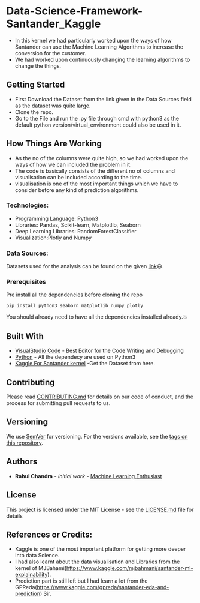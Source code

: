# Data-Science-Framework-Santander_Kaggle
* In this kernel we had particularly worked upon the ways of how Santander can use the Machine Learning Algorithms to increase the conversion for the customer.
* We had worked upon continuously changing the learning algorithms to change the things.

## Getting Started
* First Download the Dataset from the link given in the Data Sources field as the dataset was quite large.
* Clone the repo.
* Go to the File and run the .py file through cmd with python3 as the default python version/virtual_environment could also be used in it.

## How Things Are Working
* As the no of the columns were quite high, so we had worked upon the ways of how we can included the problem in it.
* The code is basically consists of the different no of columns and visualisation can be included according to the time.
* visualisation is one of the most important things which we have to consider before any kind of prediction algorithms.


### Technologies:
* Programming Language: Python3
* Libraries: Pandas, Scikit-learn, Matplotlib, Seaborn
* Deep Learning Libraries: RandomForestClassifier
* Visualization:Plotly and Numpy

### Data Sources:
Datasets used for the analysis can be found on the given [link](https://www.kaggle.com/c/quora-insincere-questions-classification):smiley:.
### Prerequisites
Pre install all the dependencies before cloning the repo
```
pip install python3 seaborn matplotlib numpy plotly
```
You should already need to have all the dependencies installed already.:boom:

## Built With 

* [VisualStudio Code](https://code.visualstudio.com/) - Best Editor for the Code Writing and Debugging
* [Python](https://www.python.org/download/releases/3.0/) - All the dependecy are used on Python3
* [Kaggle For Santander kernel](https://www.kaggle.com/c/santander-customer-transaction-prediction) -Get the Dataset from here.

## Contributing

Please read [CONTRIBUTING.md](https://gist.github.com/PurpleBooth/b24679402957c63ec426) for details on our code of conduct, and the process for submitting pull requests to us.

## Versioning

We use [SemVer](http://semver.org/) for versioning. For the versions available, see the [tags on this repository](https://github.com/your/project/tags). 

## Authors

* **Rahul Chandra** - *Initial work* - [Machine Learning Enthusiast](https://github.com/irahulcse)


## License

This project is licensed under the MIT License - see the [LICENSE.md](LICENSE.md) file for details

## References or Credits:

* Kaggle is one of the most important platform for getting more deeper into data Science.
* I had also learnt about the data visualisation and Libraries from the kernel of MJBahami(https://www.kaggle.com/mjbahmani/santander-ml-explainability).
* Prediction part is still left but I had learn a lot from the GPReda(https://www.kaggle.com/gpreda/santander-eda-and-prediction) Sir.
